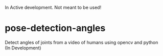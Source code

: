 In Active development. Not meant to be used!
# pose-detection-angles

Detect angles of joints from a video of humans using opencv and python      
(In Development)


